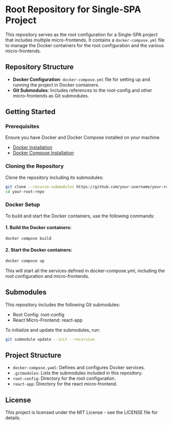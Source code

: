 # Root Repository for Single-SPA Project

This repository serves as the root configuration for a Single-SPA project that includes multiple micro-frontends. It contains a `docker-compose.yml` file to manage the Docker containers for the root configuration and the various micro-frontends.

## Repository Structure

- **Docker Configuration**: `docker-compose.yml` file for setting up and running the project in Docker containers.
- **Git Submodules**: Includes references to the root-config and other micro-frontends as Git submodules.

## Getting Started

### Prerequisites

Ensure you have Docker and Docker Compose installed on your machine.

- [Docker Installation](https://docs.docker.com/get-docker/)
- [Docker Compose Installation](https://docs.docker.com/compose/install/)

### Cloning the Repository

Clone the repository including its submodules:

```bash
git clone --recurse-submodules https://github.com/your-username/your-root-repo.git
cd your-root-repo
```

### Docker Setup

To build and start the Docker containers, use the following commands:

#### 1. Build the Docker containers:

```bash
docker compose build
```

#### 2. Start the Docker containers:

```bash
docker compose up
```

This will start all the services defined in docker-compose.yml, including the root configuration and micro-frontends.

## Submodules
This repository includes the following Git submodules:

* Root Config: root-config
* React Micro-Frontend: react-app

To initialize and update the submodules, run:
```bash
git submodule update --init --recursive
```

## Project Structure
* `docker-compose.yaml`: Defines and configures Docker services.
* `.gitmodules`: Lists the submodules included in this repository.
* `root-config`: Directory for the root configuration.
* `react-app`: Directory for the react micro-frontend.

## License
This project is licensed under the MIT License - see the LICENSE file for details.